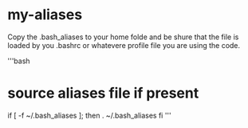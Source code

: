 # my-aliases

Copy the .bash_aliases to your home folde and be shure that the file is loaded by you .bashrc
or whatevere profile file you are using the code.

'''bash
# source aliases file if present
if [ -f ~/.bash_aliases ]; then
	. ~/.bash_aliases
fi
'''

